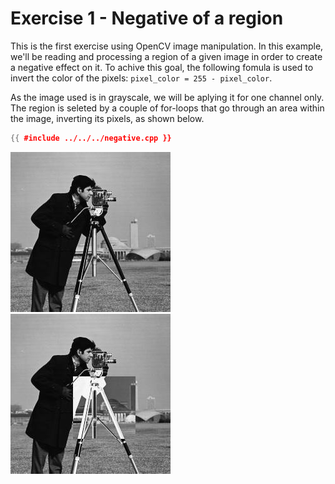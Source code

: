 # Exercise 1 - Negative of a region

This is the first exercise using OpenCV image manipulation. In this example, we'll be reading and processing a region of a given image in order to create a negative effect on it. To achive this goal, the following fomula is used to invert the color of the pixels: `pixel_color = 255 - pixel_color`. 

As the image used is in grayscale, we will be aplying it for one channel only. The region is seleted by a couple of for-loops that go through an area within the image, inverting its pixels, as shown below.

```cpp
{{ #include ../../../negative.cpp }}
```

![Negative Region](../img/camera__.jpg "Negative region")
![Negative Region](../img/negative.jpg "Negative region")


